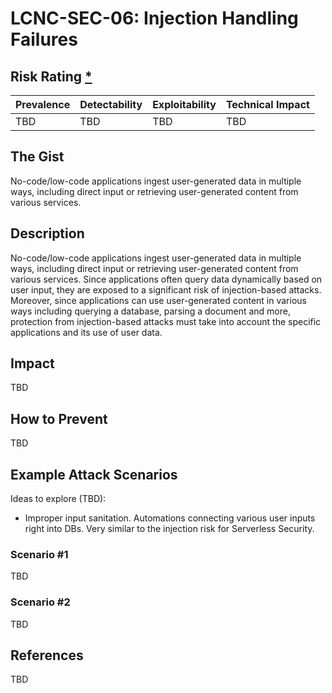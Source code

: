 # LCNC-SEC-06: Injection Handling Failures

## Risk Rating [*](https://owasp.org/www-project-top-ten/2017/Note_About_Risks)

| Prevalence | Detectability | Exploitability | Technical Impact |
| --- | --- | --- | --- |
| TBD | TBD | TBD | TBD |

## The Gist

No-code/low-code applications ingest user-generated data in multiple ways, including direct input or retrieving user-generated content from various services.

## Description

No-code/low-code applications ingest user-generated data in multiple ways, including direct input or retrieving user-generated content from various services.
Since applications often query data dynamically based on user input, they are exposed to a significant risk of injection-based attacks.
Moreover, since applications can use user-generated content in various ways including querying a database, parsing a document and more, protection from injection-based attacks must take into account the specific applications and its use of user data. 

## Impact

TBD

## How to Prevent

TBD

## Example Attack Scenarios

Ideas to explore (TBD):
- Improper input sanitation. Automations connecting various user inputs right into DBs. Very similar to the injection risk for Serverless Security.

### Scenario #1

TBD

### Scenario #2

TBD

## References

TBD